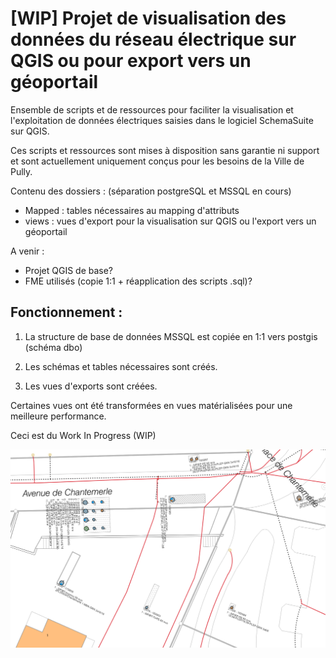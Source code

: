 # [WIP] Projet de visualisation des données du réseau électrique sur QGIS ou pour export vers un géoportail

Ensemble de scripts et de ressources pour faciliter la visualisation et l'exploitation de données électriques saisies dans le logiciel SchemaSuite sur QGIS.

Ces scripts et ressources sont mises à disposition sans garantie ni support et sont actuellement uniquement conçus pour les besoins de la Ville de Pully.

Contenu des dossiers : (séparation postgreSQL et MSSQL en cours)

 - Mapped : tables nécessaires au mapping d'attributs
 - views : vues d'export pour la visualisation sur QGIS ou l'export vers un géoportail

 A venir :
 - Projet QGIS de base?
 - FME utilisés (copie 1:1 + réapplication des scripts .sql)?

## Fonctionnement :

1. La structure de base de données MSSQL est copiée en 1:1 vers postgis (schéma dbo)

2. Les schémas et tables nécessaires sont créés.

3. Les vues d'exports sont créées.

Certaines vues ont été transformées en vues matérialisées pour une meilleure performance.

Ceci est du Work In Progress (WIP) 

![Exemple de rendu : cadastre électrique](images/qgis/Cadastre_electrique.png?raw=true "Exemple de rendu : cadastre électrique")
